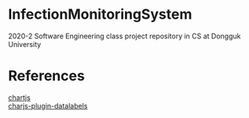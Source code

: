 # InfectionMonitoringSystem
2020-2 Software Engineering class project repository in CS at Dongguk University

# References
[chartjs](https://www.chartjs.org/docs/latest/)  
[charjs-plugin-datalabels](https://chartjs-plugin-datalabels.netlify.app/guide/)
